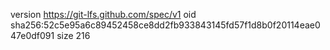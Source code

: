 version https://git-lfs.github.com/spec/v1
oid sha256:52c5e95a6c89452458ce8dd2fb933843145fd57f1d8b0f20114eae047e0df091
size 216
